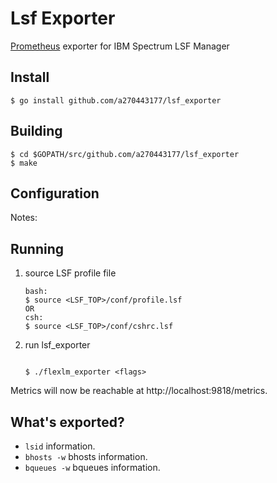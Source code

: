 # Lsf Exporter 

[Prometheus](https://prometheus.io/) exporter for IBM Spectrum LSF Manager


## Install

```shell
$ go install github.com/a270443177/lsf_exporter
```

## Building

```shell
$ cd $GOPATH/src/github.com/a270443177/lsf_exporter
$ make
```

## Configuration


Notes:

## Running

 1. source LSF profile file
    ```
    bash:
    $ source <LSF_TOP>/conf/profile.lsf
    OR
    csh:
    $ source <LSF_TOP>/conf/cshrc.lsf 

    ```

 2. run lsf_exporter 
    ```

    $ ./flexlm_exporter <flags>

    ```


Metrics will now be reachable at http://localhost:9818/metrics.

## What's exported?

 * `lsid` information.
 * `bhosts -w` bhosts information.
 * `bqueues -w`  bqueues information.

